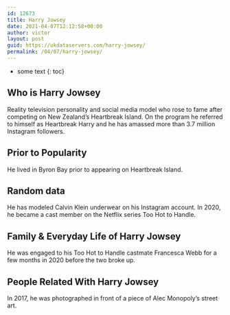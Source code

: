 ```yaml
---
id: 12673
title: Harry Jowsey
date: 2021-04-07T12:12:58+00:00
author: victor
layout: post
guid: https://ukdataservers.com/harry-jowsey/
permalink: /04/07/harry-jowsey/
---
```


* some text
{: toc}


## Who is Harry Jowsey



Reality television personality and social media model who rose to fame after competing on New Zealand&#8217;s Heartbreak Island. On the program he referred to himself as Heartbreak Harry and he has amassed more than 3.7 million Instagram followers. 

                
                
                
## Prior to Popularity



He lived in Byron Bay prior to appearing on Heartbreak Island. 

                
                
                
## Random data



He has modeled Calvin Klein underwear on his Instagram account. In 2020, he became a cast member on the Netflix series Too Hot to Handle. 

                
                
                
## Family & Everyday Life of Harry Jowsey



He was engaged to his Too Hot to Handle castmate Francesca Webb for a few months in 2020 before the two broke up. 

                
                
                
## People Related With Harry Jowsey



In 2017, he was photographed in front of a piece of Alec Monopoly&#8217;s street art. 

                
              
            
          
          
          